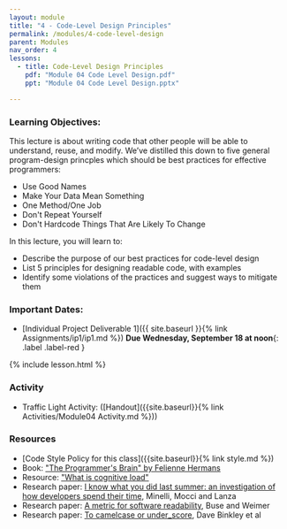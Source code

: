 ```yaml
---
layout: module
title: "4 - Code-Level Design Principles"
permalink: /modules/4-code-level-design
parent: Modules
nav_order: 4
lessons: 
  - title: Code-Level Design Principles
    pdf: "Module 04 Code Level Design.pdf"
    ppt: "Module 04 Code Level Design.pptx"

---
```

### Learning Objectives:
This lecture is about writing code that other people will be able to understand, reuse, and modify. We’ve distilled this down to five general program-design princples which should be best practices for effective programmers:
* Use Good Names
* Make Your Data Mean Something
* One Method/One Job
* Don't Repeat Yourself
* Don't Hardcode Things That Are Likely To Change


In this lecture, you will learn to:

* Describe the purpose of our best practices for code-level design
* List 5 principles for designing readable code, with examples
* Identify some violations of the practices and suggest ways to mitigate them

### Important Dates:
* [Individual Project Deliverable 1]({{ site.baseurl }}{% link Assignments/ip1/ip1.md %}) **Due Wednesday, September 18 at noon**{: .label .label-red }

{% include lesson.html %}

### Activity
* Traffic Light Activity: ([Handout]({{site.baseurl}}{% link Activities/Module04 Activity.md %}))

### Resources
* [Code Style Policy for this class]({{site.baseurl}}{% link style.md %})
* Book: ["The Programmer's Brain" by Felienne Hermans](https://www.manning.com/books/the-programmers-brain)
* Resource: ["What is cognitive load"](https://theelearningcoach.com/learning/what-is-cognitive-load/)
* Research paper: [I know what you did last summer: an investigation of how developers spend their time](https://dl.acm.org/doi/10.5555/2820282.2820289), Minelli, Mocci and Lanza
* Research paper: [A metric for software readability](https://dl.acm.org/doi/10.1145/1390630.1390647), Buse and Weimer
* Research paper: [To camelcase or under_score](https://ieeexplore.ieee.org/document/5090039), Dave Binkley et al